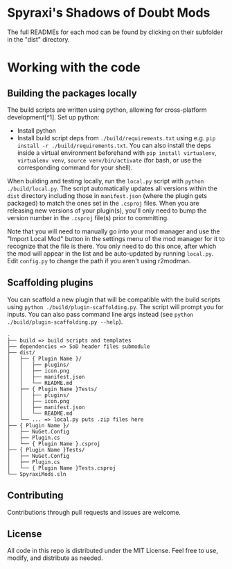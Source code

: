 # Spyraxi's Shadows of Doubt Mods

The full READMEs for each mod can be found by clicking on their subfolder in the "dist" directory.

# Working with the code

## Building the packages locally

The build scripts are written using python, allowing for cross-platform development[^1].
Set up python:

* Install python
* Install build script deps from `./build/requirements.txt` using e.g. `pip install -r ./build/requirements.txt`. You can also install the deps inside a virtual environment beforehand with `pip install virtualenv`, `virtualenv venv`, `source venv/bin/activate` (for bash, or use the corresponding command for your shell).

When building and testing locally, run the `local.py` script with `python ./build/local.py`. The script automatically updates all versions within the `dist` directory including those in `manifest.json` (where the plugin gets packaged) to match the ones set in the `.csproj` files. When you are releasing new versions of your plugin(s), you'll only need to bump the version number in the `.csproj` file(s) prior to committing.

Note that you will need to manually go into your mod manager and use the "Import Local Mod" button in the settings menu of the mod manager for it to recognize that the file is there. You only need to do this once, after which the mod will appear in the list and be auto-updated by running `local.py`. Edit `config.py` to change the path if you aren't using r2modman.

## Scaffolding plugins

You can scaffold a new plugin that will be compatible with the build scripts using `python ./build/plugin-scaffolding.py`. The script will prompt you for inputs. You can also pass command line args instead (see `python ./build/plugin-scaffolding.py --help`).

```
.
├── build => build scripts and templates
├── dependencies => SoD header files submodule
├── dist/
│   ├── { Plugin Name }/
│   │   ├── plugins/
│   │   ├── icon.png
│   │   ├── manifest.json
│   │   └── README.md
│   ├── { Plugin Name }Tests/
│   │   ├── plugins/
│   │   ├── icon.png
│   │   ├── manifest.json
│   │   └── README.md
│   └── ... => local.py puts .zip files here
├── { Plugin Name }/
│   ├── NuGet.Config
│   ├── Plugin.cs
│   └── { Plugin Name }.csproj
├── { Plugin Name }Tests/
│   ├── NuGet.Config
│   ├── Plugin.cs
│   └── { Plugin Name }Tests.csproj
└── SpyraxiMods.sln
```

## Contributing

Contributions through pull requests and issues are welcome.

## License

All code in this repo is distributed under the MIT License. Feel free to use, modify, and distribute as needed.
